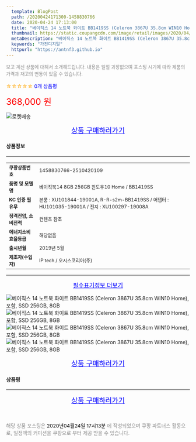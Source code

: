 ```yaml
---
  template: BlogPost
  path: /20200424171300-1458830766
  date: 2020-04-24 17:13:00
  title: "베이직스 14 노트북 화이트 BB1419SS (Celeron 3867U 35.8cm WIN10 Home), 포함, SSD 256GB, 8GB"
  thumbnail: https://static.coupangcdn.com/image/retail/images/2020/04/10/18/1/6d2531f0-fd74-4bd2-82d1-e647a3c067b3.jpg
  metaDescription: "베이직스 14 노트북 화이트 BB1419SS (Celeron 3867U 35.8cm WIN10 Home), 포함, SSD 256GB, 8GB,가전디지털"
  keywords: "가전디지털"
  httpurl: "https://antnf3.github.io"
---
```

  
<span style="color: #888;font-size:0.8rem">보고 계신 상품에 대해서 소개해드립니다.
내용은 일절 과장없으며 포스팅 시기에 따라 제품의 가격과 재고의 변동이 있을 수 있습니다.</span>
  
<span style="color: orange;">☆☆☆☆☆</span> <span style="color: blue;font-size: 0.85rem;">0개 상품평</span>

<span style="font-size: 0.9rem"></span> 

<span style="color: red;font-size: 1.5rem;">368,000 원</span>

![로켓배송](https://postfiles.pstatic.net/MjAyMDA0MTBfMjcz/MDAxNTg2NDQ1OTAwMDc5.1T-Iy6-X12_V8iyof2OtSqUCu6urPUUOnjG41kbMy_kg.c1eqxaGayJ1XX0TGV24QXbZg9dvQ9C_dYZx39G_Z7Wog.PNG.cigshop2/rocket_logo.png?type=w773)

<p align="center"><a href="http://me2.do/x01R7j3M" style="font-size: 1.2rem; color: blue;">상품 구매하러가기</a></p>

#### 상품정보

---

|                  |                       |
| ---------------- | --------------------- |
| **<span style="font-size:0.8rem;">쿠팡상품번호</span>** | <span style="font-size:0.8rem;">1458830766-2510420109</span> |
| **<span style="font-size:0.8rem;">품명 및 모델명</span>**    | <span style="font-size:0.8rem;">베이직북14 8GB 256GB 윈도우10 Home / BB1419SS</span>        |
| **<span style="font-size:0.8rem;">KC 인증 필 유무</span>**    | <span style="font-size:0.8rem;">본품 : XU101844-19001A, R-R-s2m-BB1419SS / 어댑터 : HU101035-19001A / 전지 : XU100297-19008A </span>        |
| **<span style="font-size:0.8rem;">정격전압, 소비전력</span>**    | <span style="font-size:0.8rem;">컨텐츠 참조</span>        |
| **<span style="font-size:0.8rem;">에너지소비효율등급</span>**    | <span style="font-size:0.8rem;">해당없음</span>        |
| **<span style="font-size:0.8rem;">출시년월</span>**    | <span style="font-size:0.8rem;">2019년 5월</span>        |
| **<span style="font-size:0.8rem;">제조자(수입자)</span>**    | <span style="font-size:0.8rem;">IP tech	/ 오시스코리아(주)</span>        |







---

<p align="center"><a href="http://me2.do/x01R7j3M" style="font-size: 1rem; color: blue;">필수표기정보 더보기</a></p>

![베이직스 14 노트북 화이트 BB1419SS (Celeron 3867U 35.8cm WIN10 Home), 포함, SSD 256GB, 8GB](http://thumbnail7.coupangcdn.com/thumbnails/remote/q89/image/retail/images/2020/04/10/18/8/796c5d30-2127-4903-b3c1-4ea4eed141f8.jpg)
![베이직스 14 노트북 화이트 BB1419SS (Celeron 3867U 35.8cm WIN10 Home), 포함, SSD 256GB, 8GB](http://thumbnail10.coupangcdn.com/thumbnails/remote/q89/image/retail/images/2020/04/13/11/5/2db627c1-c84c-421c-8ea9-7ef95e9fefa4.jpg)
![베이직스 14 노트북 화이트 BB1419SS (Celeron 3867U 35.8cm WIN10 Home), 포함, SSD 256GB, 8GB](http://thumbnail8.coupangcdn.com/thumbnails/remote/q89/image/retail/images/2020/04/13/11/7/2f00b7c5-3fae-4f88-bf62-5d51151a4cec.jpg)
![베이직스 14 노트북 화이트 BB1419SS (Celeron 3867U 35.8cm WIN10 Home), 포함, SSD 256GB, 8GB](http://thumbnail6.coupangcdn.com/thumbnails/remote/q89/image/retail/images/2020/04/13/11/9/c437e86b-ff8d-42d2-8028-9ffc82056be5.jpg)

<p align="center"><a href="http://me2.do/x01R7j3M" style="font-size: 1.2rem; color: blue;">상품 구매하러가기</a></p>

#### 상품평
  

  
---
  
<p align="center"><a href="http://me2.do/x01R7j3M" style="font-size: 1.2rem; color: blue;">상품 구매하러가기</a></p>
  
<br>
  
<span style="font-size: 0.85rem; color: #888;">해당 상품 포스팅은 <span style="color: #000;"> 2020년04월24일 17시13분 </span> 에 작성되었으며 쿠팡 파트너스 활동으로, 일정액의 커미션을 쿠팡으로 부터 제공 받을 수 있습니다.</span>
